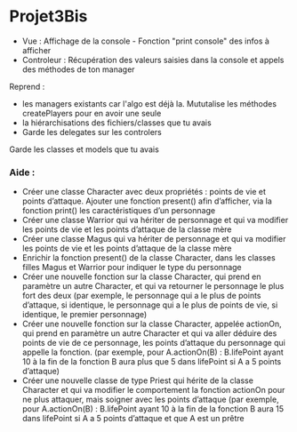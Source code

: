 # Projet3Bis

* Vue : Affichage de la console - Fonction "print console" des infos à afficher
* Controleur : Récupération des valeurs saisies dans la console et appels des méthodes de ton manager

Reprend :
* les managers existants car l'algo est déjà la. Mututalise les méthodes createPlayers pour en avoir une seule
* la hiérarchisations des fichiers/classes que tu avais
* Garde les delegates sur les controlers

Garde les classes et models que tu avais

### Aide : 
* Créer une classe Character avec deux propriétés : points de vie et points d’attaque. Ajouter une fonction present() afin d’afficher, via la fonction print() les caractéristiques d’un personnage
* Créer une classe Warrior qui va hériter de personnage et qui va modifier les points de vie et les points d’attaque de la classe mère
* Créer une classe Magus qui va hériter de personnage et qui va modifier les points de vie et les points d’attaque de la classe mère
* Enrichir la fonction present() de la classe Character, dans les classes filles Magus et Warrior pour indiquer le type du personnage
* Créer une nouvelle fonction sur la classe Character, qui prend en paramètre un autre Character, et qui va retourner le personnage le plus fort des deux (par exemple, le personnage qui a le plus de points d’attaque, si identique, le personnage qui a le plus de points de vie, si identique, le premier personnage)
* Créer une nouvelle fonction sur la classe Character, appelée actionOn, qui prend en paramètre un autre Character et qui va aller déduire des points de vie de ce personnage, les points d’attaque du personnage qui appelle la fonction. (par exemple, pour A.actionOn(B) : B.lifePoint ayant 10 à la fin de la fonction B aura plus que 5 dans lifePoint si A a 5 points d’attaque)
* Créer une nouvelle classe de type Priest qui hérite de la classe Character et qui va modifier le comportement la fonction actionOn pour ne plus attaquer, mais soigner avec les points d’attaque (par exemple, pour A.actionOn(B) : B.lifePoint ayant 10 à la fin de la fonction B aura 15 dans lifePoint si A a 5 points d’attaque et que A est un prêtre
